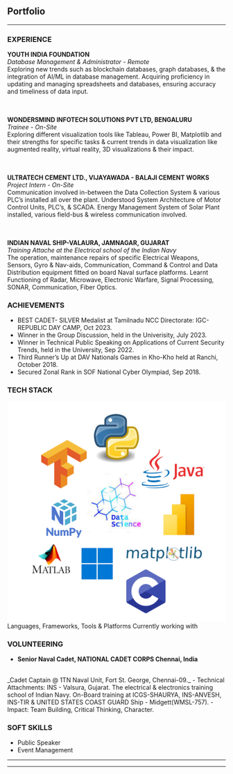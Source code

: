 ## Portfolio

---

### EXPERIENCE

**YOUTH INDIA FOUNDATION**
<br>
_Database Management & Administrator - Remote_
<br>
Exploring new trends such as blockchain databases, graph databases, & the integration of AI/ML in
database management. Acquiring proficiency in updating and managing spreadsheets and databases, ensuring accuracy and timeliness of data input.

<br><br>
**WONDERSMIND INFOTECH SOLUTIONS PVT LTD, BENGALURU**
<br>
_Trainee - On-Site_
<br>
Exploring different visualization tools like Tableau, Power BI, Matplotlib and their strengths for specific tasks & current trends in data visualization like augmented reality, virtual reality, 3D visualizations & their impact.

<br><br>
**ULTRATECH CEMENT LTD., VIJAYAWADA - BALAJI CEMENT WORKS**
<br>
_Project Intern - On-Site_
<br>
Communication involved in-between the Data Collection System & various PLC’s installed all over the plant. Understood System Architecture of Motor Control Units, PLC’s, & SCADA.
Energy Management System of Solar Plant installed, various field-bus & wireless communication involved.

<br><br>
**INDIAN NAVAL SHIP-VALAURA, JAMNAGAR, GUJARAT**
<br>
_Training Attache at the Electrical school of the Indian Navy_
<br>
The operation, maintenance repairs of specific Electrical Weapons, Sensors, Gyro & Nav-aids,
Communication, Command & Control and Data Distribution equipment fitted on board Naval surface platforms.
Learnt Functioning of Radar, Microwave, Electronic Warfare, Signal Processing, SONAR, Communication, Fiber
Optics.


### ACHIEVEMENTS

- BEST CADET- SILVER Medalist at Tamilnadu NCC Directorate: IGC-REPUBLIC DAY CAMP, Oct 2023.
- Winner in the Group Discussion, held in the Univerisity, July 2023.
- Winner in Technical Public Speaking on Applications of Current Security Trends, held in the University, Sep 2022.
- Third Runner’s Up at DAV Nationals Games in Kho-Kho held at Ranchi, October 2018.
- Secured Zonal Rank in SOF National Cyber Olympiad, Sep 2018.

### TECH STACK

<img src="images/Tech Stack.png" alt="Languages & Frameworks">
Languages, Frameworks, Tools & Platforms Currently working with


### VOLUNTEERING

- **Senior Naval Cadet, NATIONAL CADET CORPS Chennai, India**
<br>
  _Cadet Captain @ 1TN Naval Unit, Fort St. George, Chennai-09._
- Technical Attachments: INS - Valsura, Gujarat. The electrical & electronics training school of Indian Navy. On-Board
training at ICGS-SHAURYA, INS-ANVESH, INS-TIR & UNITED STATES COAST GUARD Ship -
Midgett(WMSL-757).
- Impact: Team Building, Critical Thinking, Character.

### SOFT SKILLS
- Public Speaker
- Event Management
 

---




---
